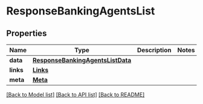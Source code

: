 # ResponseBankingAgentsList

## Properties
Name | Type | Description | Notes
------------ | ------------- | ------------- | -------------
**data** | [**ResponseBankingAgentsListData**](ResponseBankingAgentsListData.md) |  | 
**links** | [**Links**](Links.md) |  | 
**meta** | [**Meta**](Meta.md) |  | 

[[Back to Model list]](../README.md#documentation-for-models) [[Back to API list]](../README.md#documentation-for-api-endpoints) [[Back to README]](../README.md)


